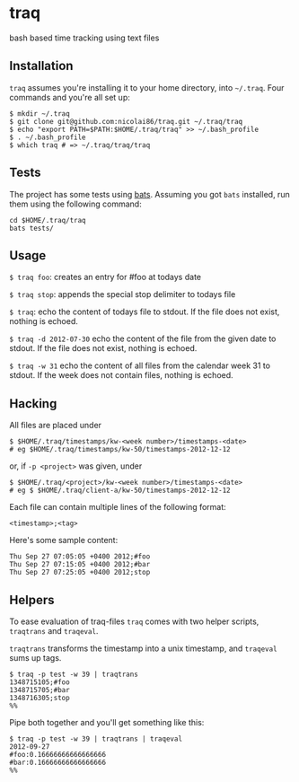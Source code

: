 # traq

bash based time tracking using text files

## Installation

`traq` assumes you're installing it to your home directory, into `~/.traq`. Four commands and you're all set up:

```
$ mkdir ~/.traq
$ git clone git@github.com:nicolai86/traq.git ~/.traq/traq
$ echo "export PATH=$PATH:$HOME/.traq/traq" >> ~/.bash_profile
$ . ~/.bash_profile
$ which traq # => ~/.traq/traq/traq
```

## Tests

The project has some tests using [bats](https://github.com/sstephenson/bats). Assuming you got `bats` installed, run them using the following command:

```
cd $HOME/.traq/traq
bats tests/
```

## Usage

`$ traq foo`: creates an entry for #foo at todays date

`$ traq stop`: appends the special stop delimiter to todays file

`$ traq`: echo the content of todays file to stdout. If the file does not exist, nothing is echoed.

`$ traq -d 2012-07-30` echo the content of the file from the given date to stdout. If the file does not exist, nothing is echoed.

`$ traq -w 31` echo the content of all files from the calendar week 31 to stdout. If the week does not contain files, nothing is echoed.

## Hacking

All files are placed under

```
$ $HOME/.traq/timestamps/kw-<week number>/timestamps-<date>
# eg $HOME/.traq/timestamps/kw-50/timestamps-2012-12-12
```

or, if `-p <project>` was given, under

```
$ $HOME/.traq/<project>/kw-<week number>/timestamps-<date>
# eg $ $HOME/.traq/client-a/kw-50/timestamps-2012-12-12
```

Each file can contain multiple lines of the following format:

```
<timestamp>;<tag>
```

Here's some sample content:

```
Thu Sep 27 07:05:05 +0400 2012;#foo
Thu Sep 27 07:15:05 +0400 2012;#bar
Thu Sep 27 07:25:05 +0400 2012;stop
```

## Helpers

To ease evaluation of traq-files `traq` comes with two helper scripts, `traqtrans` and `traqeval`.

`traqtrans` transforms the timestamp into a unix timestamp,
and `traqeval` sums up tags.

```
$ traq -p test -w 39 | traqtrans
1348715105;#foo
1348715705;#bar
1348716305;stop
%%
```

Pipe both together and you'll get something like this:

```
$ traq -p test -w 39 | traqtrans | traqeval
2012-09-27
#foo:0.16666666666666666
#bar:0.16666666666666666
%%
```